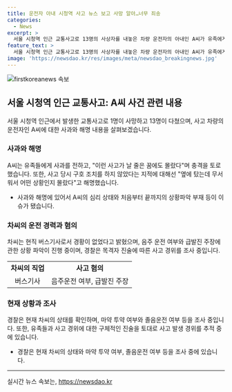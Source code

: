 ```yaml
---
title: 운전자 아내 시청역 사고 뉴스 보고 사망 알아…너무 죄송
categories:
  - News
excerpt: >
  서울 시청역 인근 교통사고로 13명의 사상자를 내놓은 차량 운전자의 아내인 A씨가 유족에게 사과를 전하며 경황이 없었다고 말했다. 사고 당시 A씨와 운전자 차씨는 음주를 하지 않았다고 주장하고, 사고 현장에서 적절한 구호 조치를 하지 않았다는 지적에 대해선 무서워서 상황을 몰랐다고 해명했다. 사고 직후 차씨가 고통을 호소해 병원으로 이송되었으며, 음주운전 혐의는 없다는 것으로 파악됐다. 경찰은 사고 발생 경위를 파악하는 중이다.
feature_text: >
  서울 시청역 인근 교통사고로 13명의 사상자를 내놓은 차량 운전자의 아내인 A씨가 유족에게 사과를 전하며 경황이 없었다고 말했다. 사고 당시 A씨와 운전자 차씨는 음주를 하지 않았다고 주장하고, 사고 현장에서 적절한 구호 조치를 하지 않았다는 지적에 대해선 무서워서 상황을 몰랐다고 해명했다. 사고 직후 차씨가 고통을 호소해 병원으로 이송되었으며, 음주운전 혐의는 없다는 것으로 파악됐다. 경찰은 사고 발생 경위를 파악하는 중이다.
image: 'https://newsdao.kr/res/images/meta/newsdao_breakingnews.jpg'
---
```


<p><img src="https://newsdao.kr/res/images/meta/newsdao_breakingnews.jpg" alt="firstkoreanews 속보" /></p>

<h2 data-ke-size="size26">서울 시청역 인근 교통사고: A씨 사건 관련 내용</h2>

<p data-ke-size="size16">서울 시청역 인근에서 발생한 교통사고로 1명이 사망하고 13명이 다쳤으며, 사고 차량의 운전자인 A씨에 대한 사과와 해명 내용을 살펴보겠습니다.</p>

<h3>사과와 해명</h3>

<p data-ke-size="size16">A씨는 유족들에게 사과를 전하고, "이런 사고가 날 줄은 꿈에도 몰랐다"며 충격을 토로했습니다. 또한, 사고 당시 구호 조치를 하지 않았다는 지적에 대해선 "옆에 탔는데 무서워서 어떤 상황인지 몰랐다"고 해명했습니다.</p>

<ul>
    <li>사과와 해명에 있어서 A씨의 심리 상태와 처음부터 끝까지의 상황파악 부재 등이 이슈가 됐습니다.</li>
</ul>

<h3>차씨의 운전 경력과 혐의</h3>

<p data-ke-size="size16">차씨는 현직 버스기사로서 경황이 없었다고 밝혔으며, 음주 운전 여부와 급발진 주장에 관한 상황 파악이 진행 중이며, 경찰은 목격자 진술에 따른 사고 경위를 조사 중입니다.</p>

<table>
    <tr>
        <td style="text-align: center; height: 17px;"><b>차씨의 직업</b></td>
        <td style="text-align: center; height: 17px;"><b>사고 혐의</b></td>
    </tr>
    <tr>
        <td style="text-align: center; height: 17px;">버스기사</td>
        <td style="text-align: center; height: 17px;">음주운전 여부, 급발진 주장</td>
    </tr>
</table>

<h3>현재 상황과 조사</h3>

<p data-ke-size="size16">경찰은 현재 차씨의 상태를 확인하며, 마약 투약 여부와 졸음운전 여부 등을 조사 중입니다. 또한, 유족들과 사고 경위에 대한 구체적인 진술을 토대로 사고 발생 경위를 추적 중에 있습니다.</p>

<ul>
    <li>경찰은 현재 차씨의 상태와 마약 투약 여부, 졸음운전 여부 등을 조사 중에 있습니다.</li>
</ul>

<hr>
실시간 뉴스 속보는, <a href="https://newsdao.kr" rel="dofollow">https://newsdao.kr</a>


